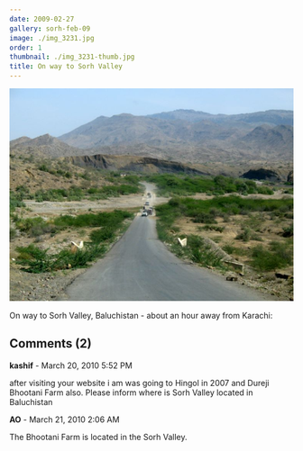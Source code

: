 ```yaml
---
date: 2009-02-27
gallery: sorh-feb-09
image: ./img_3231.jpg
order: 1
thumbnail: ./img_3231-thumb.jpg
title: On way to Sorh Valley
---
```


![On way to Sorh Valley](./img_3231.jpg)

On way to Sorh Valley, Baluchistan - about an hour away from Karachi:

<div id="comments">

## Comments (2)

<div id="comment">

**kashif** - March 20, 2010  5:52 PM

after visiting your website i am was going to Hingol in 2007 and Dureji Bhootani Farm also. Please inform where is Sorh Valley located in Baluchistan

</div>

<div id="comment">

**AO** - March 21, 2010  2:06 AM

The Bhootani Farm is located in the Sorh Valley.

</div>

</div>